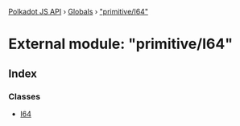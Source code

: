 [Polkadot JS API](../README.md) › [Globals](../globals.md) › ["primitive/I64"](_primitive_i64_.md)

# External module: "primitive/I64"

## Index

### Classes

* [I64](../classes/_primitive_i64_.i64.md)
